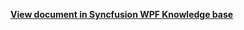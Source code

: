 **[View document in Syncfusion WPF Knowledge base](https://www.syncfusion.com/kb/12605/how-to-customize-the-appearance-of-appointments-using-datatemplateselector-in-wpf-scheduler)**
